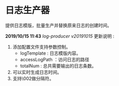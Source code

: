 # 日志生产器
提供日志模版，批量生产并替换原来日志的创建时间。

**2019/10/15 11:43** 
*log-producer v20191015* 更新说明 : 
1. 添加配置文件支持参数控制。
    - logTemplate   : 日志模版内容。
    - accessLogPath ：访问日志的路径
    - totalNum      : 总共需要输出的日志条数。
2. 可以实时生成日志时间。
3. 支持\002做分隔符。





